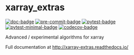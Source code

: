 xarray_extras
=============
[![doc-badge](https://github.com/crusaderky/xarray_extras/workflows/Documentation/badge.svg)](https://github.com/crusaderky/xarray_extras/actions)
[![pre-commit-badge](https://github.com/crusaderky/xarray_extras/workflows/Linting/badge.svg)](https://github.com/crusaderky/xarray_extras/actions)
[![pytest-badge](https://github.com/crusaderky/xarray_extras/workflows/Test%20latest/badge.svg)](https://github.com/crusaderky/xarray_extras/actions)
[![pytest-minimal-badge](https://github.com/crusaderky/xarray_extras/workflows/Test%20minimal/badge.svg)](https://github.com/crusaderky/xarray_extras/actions)
[![codecov-badge](https://codecov.io/gh/crusaderky/xarray_extras/branch/master/graph/badge.svg)](https://codecov.io/gh/crusaderky/xarray_extras/branch/master)

Advanced / experimental algorithms for xarray

Full documentation at http://xarray-extras.readthedocs.io/
